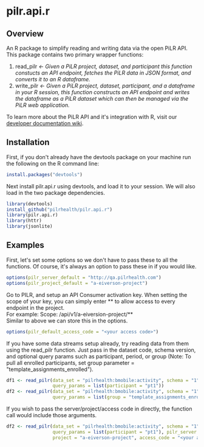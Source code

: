 pilr.api.r
==============

## Overview

An R package to simplify reading and writing data via the open PiLR API. This package contains two primary wrapper functions:  

1) read_pilr _&larr; Given a PiLR project, dataset, and participant this function constucts an API endpoint, fetches the PiLR data in JSON format, and converts it to an R dataframe._  
2) write_pilr _&larr; Given a PiLR project, dataset, participant, and a dataframe in your R session, this function constructs an API endpoint and writes the dataframe as a PiLR dataset which can then be managed via the PiLR web application._  

To learn more about the PiLR API and it's integration with R, visit our [developer documentation wiki](https://github.com/pilrhealth/developer/wiki).

## Installation

First, if you don't already have the devtools package on your machine run the following on the R command line:

````r
install.packages("devtools")
````

Next install pilr.api.r using devtools, and load it to your session.
We will also load in the two package dependencies.

````r
library(devtools)
install_github("pilrhealth/pilr.api.r")
library(pilr.api.r)
library(httr)
library(jsonlite)
````

## Examples

First, let's set some options so we don't have to pass these to all
the functions. Of course, it's always an option to pass these in if you would like. 

 ````r
options(pilr_server_default = "http://qa.pilrhealth.com")
options(pilr_project_default = "a-eiverson-project")
````

Go to PILR, and setup an API Consumer activation key. When setting the scope
of your key, you can simply enter ** to allow access to every endpoint in the project.  
For example: Scope: /api/v1/a-eiversion-project/**  
Similar to above we can store this in the options.

````r
options(pilr_default_access_code = "<your access code>")
````

If you have some data streams setup already, try reading data from
them using the read_pilr function. Just pass in the dataset code,
schema version, and optional query params such as participant, period, or
group (Note: To pull all enrolled participants, set group parameter = "template_assignments_enrolled").

````r
df1 <- read_pilr(data_set = "pilrhealth:bmobile:activity", schema = "1", 
                 query_params = list(participant = "pt1"))
df2 <- read_pilr(data_set = "pilrhealth:bmobile:activity", schema = "1", 
                 query_params = list(group = "template_assignments_enrolled"))
````

If you wish to pass the server/project/access code in directly, the 
function call would include those arguments.

````r
df2 <- read_pilr(data_set = "pilrhealth:bmobile:activity", schema = "1", 
                 query_params = list(participant = "pt1"), pilr_server = "a-eiverson-project",
                 project = "a-eiverson-project", access_code = "<your access code>")
````
